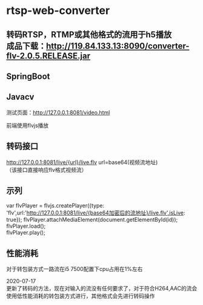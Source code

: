 # rtsp-web-converter

转码RTSP，RTMP或其他格式的流用于h5播放<br>
成品下载：http://119.84.133.13:8090/converter-flv-2.0.5.RELEASE.jar
---

SpringBoot  
---
Javacv
---

测试页面：http://127.0.0.1:8081/video.html<br>

前端使用flvjs播放<br>

转码接口
---
http://127.0.0.1:8081/live/{url}/live.flv     url=base64(视频流地址)<br>
（该接口直接响应flv格式视频流）<br>

示列
---
var flvPlayer = flvjs.createPlayer({type: 'flv',url:'http://127.0.0.1:8081/live/{base64加密后的流地址}/live.flv',isLive: true});
		flvPlayer.attachMediaElement(document.getElementById(id));<br>
		flvPlayer.load();<br>
		flvPlayer.play();<br>
		
性能消耗
---
对于转包装方式一路流在i5 7500配置下cpu占用在1%左右

2020-07-17<br>
更新了转码的方法，现在对输入的流没有任何要求了，对于符合H264,AAC的流会使用低性能消耗的转包装方式进行，其他格式会先进行转码操作
